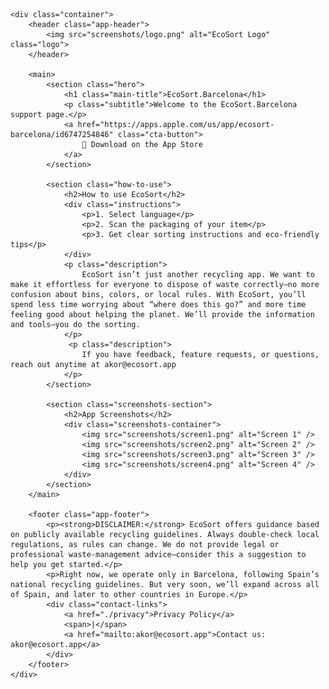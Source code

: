 <!DOCTYPE html>
<html lang="en">
<head>
    <meta charset="UTF-8">
    <meta name="viewport" content="width=device-width, initial-scale=1.0">
    <title>EcoSort.Barcelona App Support</title>
    <link rel="stylesheet" href="styles.css">
    <link rel="preconnect" href="https://fonts.googleapis.com">
    <link rel="preconnect" href="https://fonts.gstatic.com" crossorigin>
    <link href="https://fonts.googleapis.com/css2?family=Manrope:wght@400;700;800&display=swap" rel="stylesheet">
</head>
<body>

    <div class="container">
        <header class="app-header">
            <img src="screenshots/logo.png" alt="EcoSort Logo" class="logo">
        </header>

        <main>
            <section class="hero">
                <h1 class="main-title">EcoSort.Barcelona</h1>
                <p class="subtitle">Welcome to the EcoSort.Barcelona support page.</p>
                <a href="https://apps.apple.com/us/app/ecosort-barcelona/id6747254846" class="cta-button">
                    📱 Download on the App Store
                </a>
            </section>

            <section class="how-to-use">
                <h2>How to use EcoSort</h2>
                <div class="instructions">
                    <p>1. Select language</p>
                    <p>2. Scan the packaging of your item</p>
                    <p>3. Get clear sorting instructions and eco‑friendly tips</p>
                </div>
                <p class="description">
                    EcoSort isn’t just another recycling app. We want to make it effortless for everyone to dispose of waste correctly—no more confusion about bins, colors, or local rules. With EcoSort, you’ll spend less time worrying about “where does this go?” and more time feeling good about helping the planet. We’ll provide the information and tools—you do the sorting.
                </p>
                 <p class="description">
                    If you have feedback, feature requests, or questions, reach out anytime at akor@ecosort.app
                </p>
            </section>

            <section class="screenshots-section">
                <h2>App Screenshots</h2>
                <div class="screenshots-container">
                    <img src="screenshots/screen1.png" alt="Screen 1" />
                    <img src="screenshots/screen2.png" alt="Screen 2" />
                    <img src="screenshots/screen3.png" alt="Screen 3" />
                    <img src="screenshots/screen4.png" alt="Screen 4" />
                </div>
            </section>
        </main>

        <footer class="app-footer">
            <p><strong>DISCLAIMER:</strong> EcoSort offers guidance based on publicly available recycling guidelines. Always double‑check local regulations, as rules can change. We do not provide legal or professional waste‑management advice—consider this a suggestion to help you get started.</p>
            <p>Right now, we operate only in Barcelona, following Spain’s national recycling guidelines. But very soon, we’ll expand across all of Spain, and later to other countries in Europe.</p>
            <div class="contact-links">
                <a href="./privacy">Privacy Policy</a>
                <span>|</span>
                <a href="mailto:akor@ecosort.app">Contact us: akor@ecosort.app</a>
            </div>
        </footer>
    </div>

</body>
</html>